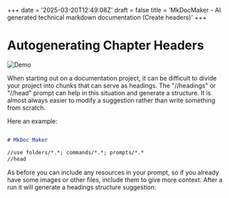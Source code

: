 +++
date = '2025-03-20T12:49:08Z'
draft = false
title = 'MkDocMaker - AI generated technical markdown documentation (Create headers)'
+++

# Autogenerating Chapter Headers

![Demo](/img/features/headings.gif)


When starting out on a documentation project, it can be difficult to divide your project into chunks that can serve as headings. The "//headings" or "//head" prompt can help in this situation and generate a structure. It is almost always easier to modify a suggestion rather than write something from scratch.

Here an example:

  ``` markdown

  # MkDoc Maker

  //use folders/*.*; commands/*.*; prompts/*.*
  //head

  ```

As before you can include any resources in your prompt, so if you already have some images or other files, include them to give more context. After a run it will generate a headings structure suggestion:


